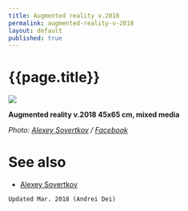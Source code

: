 ```yaml
---
title: Augmented reality v.2018
permalink: augmented-reality-v-2018
layout: default
published: true
---
```


# {{page.title}}

![](/encyclopedia/images/{{page.permalink}}.jpg)

**Augmented reality v.2018
45x65 cm, mixed media**

*Photo: [Alexey Sovertkov](sovertkov-alexey) / [Facebook](https://www.facebook.com/photo.php?fbid=1871045509596190&set=a.100506393316786.1048.100000722767238&type=3&theater)*


# See also

+ [Alexey Sovertkov](sovertkov-alexey)

`Updated Mar. 2018 (Andrei Dei)`
